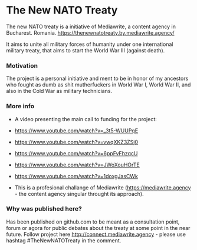 # The New NATO Treaty

The new NATO treaty is a initiative of Mediawrite, a content agency in Bucharest. Romania. 
https://thenewnatotreaty.by.mediawrite.agency/

It aims to unite all military forces of humanity under one international military treaty, that aims to start the World War III (against death).


### Motivation
The project is a personal initiative and ment to be in honor of my ancestors who fought as dumb as shit mutherfuckers in World War I, World War II, and also in the Cold War as military technicians.



### More info

- A video presenting the main call to funding for the project: 
- https://www.youtube.com/watch?v=_3t5-WUUPqE
- https://www.youtube.com/watch?v=vwqXKZ3ZSj0
- https://www.youtube.com/watch?v=6ppFvFhzqcU
- https://www.youtube.com/watch?v=JWoXouHOrTE
- https://www.youtube.com/watch?v=1doxgJasCWk


- This is a profesional challange of Mediawrite (https://mediawrite.agency - the content agency singular throught its approach).



### Why was published here?
Has been published on github.com to be meant as a consultation point, forum or agora for public debates about the treaty at some point in the near future.
Follow project here http://connect.mediawrite.agency - please use hashtag #TheNewNATOTreaty in the comment.


